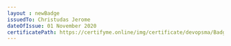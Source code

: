 ```yaml
--- 
layout : newBadge  
issuedTo: Christudas Jerome
dateOfIssue: 01 November 2020
certificatePath: https://certifyme.online/img/certificate/devopsma/Badges/CF.png
---
```

